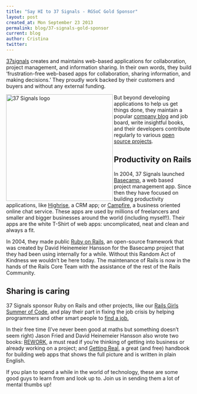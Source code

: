 ```yaml
---
title: "Say HI to 37 Signals - RGSoC Gold Sponsor"
layout: post
created_at: Mon September 23 2013
permalink: blog/37-signals-gold-sponsor
current: blog
author: Cristina
twitter: 
---
```


[37signals](http://37signals.com) creates and maintains web-based applications for collaboration, project management, and information sharing. In their own words, they build ‘frustration-free web-based apps for collaboration, sharing information, and making decisions.’ They proudly work backed by their customers and buyers and without any external funding. 

<a href="http://37signals.com"> 
		<img src="https://raw.github.com/rails-girls-summer-of-code/summer-of-code/gh-pages/img/sponsors/37signals.png" alt="37 Signals logo" title="37 Signals" width="290px" align="left">
</a>

But beyond developing applications to help us get things done, they maintain a popular [company blog](http://37signals.com/svn) and job board, write insightful books, and their developers contribute regularly to various [open source projects](http://37signals.com/opensource).

## Productivity on Rails

In 2004, 37 Signals launched [Basecamp](http://basecamp.com), a web based project management app. Since then they have focused on building productivity applications, like [Highrise](http://highrisehq.com/), a CRM app; or [Campfire](http://campfirenow.com/), a business oriented online chat service. These apps are used by millions of freelancers and smaller and bigger businesses around the world (including myself!). Their apps are the white T-Shirt of web apps: uncomplicated, neat and clean and always a fit.

In 2004, they made public [Ruby on Rails](http://rubyonrails.org/), an open-source framework that was created by David Heinemeier Hansson for the Basecamp project that they had been using internally for a while. Without this Random Act of Kindness we wouldn’t be here today. The maintenance of Rails is now in the hands of the Rails Core Team with the assistance of the rest of the Rails Community.

## Sharing is caring

37 Signals sponsor Ruby on Rails and other projects, like our [Rails Girls Summer of Code](http://railsgirlssummerofcode.org/), and play their part in fixing the job crisis by helping programmers and other smart people to [find a job.](http://jobs.37signals.com/)

In their free time (I’ve never been good at maths but something doesn’t seem right) Jason Fried and David Heinemeier Hansson also wrote two books: [REWORK](http://37signals.com/rework), a must read if you’re thinking of getting into business or already working on a project; and [Getting Real](http://gettingreal.37signals.com/), a great (and free) handbook for building web apps that shows the full picture and is written in plain English.

If you plan to spend a while in the world of technology, these are some good guys to learn from and look up to. Join us in sending them a lot of mental thumbs up!